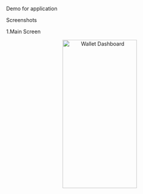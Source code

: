 Demo for application

Screenshots

1.Main Screen
<div style="text-align: center; margin-top: 10px;"> <img src="https://github.com/user-attachments/assets/ef3a8c0a-7121-4e77-9beb-43c1b8e0d28a" alt="Wallet Dashboard" width="200" height="400"/> </div>
